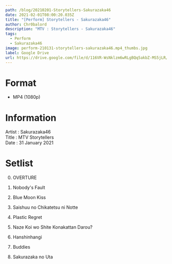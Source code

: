 ```yaml
---
path: /blog/20210201-Storytellers-Sakurazaka46
date: 2021-02-01T08:00:20.035Z
title: "[Perform] Storytellers - Sakurazaka46"
author: Chr0balord
description: "MTV : Storytellers - Sakurazaka46"
tags:
  - Perform
  - Sakurazaka46
image: perform-210131-storytellers-sakurazaka46.mp4_thumbs.jpg
label: Google Drive
url: https://drive.google.com/file/d/116VR-WsNklzm6wRLgBQq5akbZ-MS5jLR/view?usp=sharing
---
```

# Format

* MP4 (1080p)

# Information

Artist : Sakurazaka46 <br>Title : MTV  Storytellers <br>
Date : 31 January 2021

# Setlist

00. OVERTURE

01. Nobody's Fault

02. Blue Moon Kiss

03. Saishuu no Chikatetsu ni Notte

04. Plastic Regret

05. Naze Koi wo Shite Konakattan Darou?

06. Hanshinhangi

07. Buddies

08. Sakurazaka no Uta